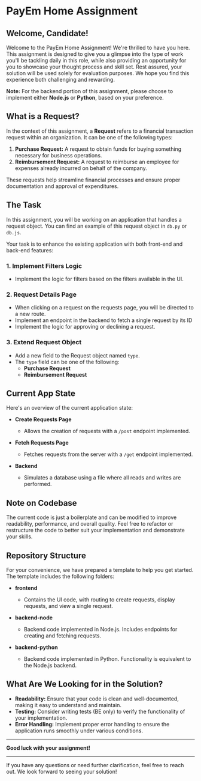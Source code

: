 # PayEm Home Assignment

## Welcome, Candidate!

Welcome to the PayEm Home Assignment! We're thrilled to have you here. This assignment is designed to give you a glimpse into the type of work you'll be tackling daily in this role, while also providing an opportunity for you to showcase your thought process and skill set. Rest assured, your solution will be used solely for evaluation purposes. We hope you find this experience both challenging and rewarding.

**Note:** For the backend portion of this assignment, please choose to implement either **Node.js** or **Python**, based on your preference.

## What is a Request?

In the context of this assignment, a **Request** refers to a financial transaction request within an organization. It can be one of the following types:

1. **Purchase Request:** A request to obtain funds for buying something necessary for business operations.
2. **Reimbursement Request:** A request to reimburse an employee for expenses already incurred on behalf of the company.

These requests help streamline financial processes and ensure proper documentation and approval of expenditures.

## The Task

In this assignment, you will be working on an application that handles a request object. You can find an example of this request object in `db.py` or `db.js`.

Your task is to enhance the existing application with both front-end and back-end features:

### 1. Implement Filters Logic

- Implement the logic for filters based on the filters available in the UI.

### 2. Request Details Page

- When clicking on a request on the requests page, you will be directed to a new route.
- Implement an endpoint in the backend to fetch a single request by its ID
- Implement the logic for approving or declining a request.

### 3. Extend Request Object

- Add a new field to the Request object named `type`.
- The `type` field can be one of the following:
  - **Purchase Request**
  - **Reimbursement Request**

## Current App State

Here's an overview of the current application state:

- **Create Requests Page**
  - Allows the creation of requests with a `/post` endpoint implemented.

- **Fetch Requests Page**
  - Fetches requests from the server with a `/get` endpoint implemented.

- **Backend**
  - Simulates a database using a file where all reads and writes are performed.

## Note on Codebase

The current code is just a boilerplate and can be modified to improve readability, performance, and overall quality. Feel free to refactor or restructure the code to better suit your implementation and demonstrate your skills.

## Repository Structure

For your convenience, we have prepared a template to help you get started. The template includes the following folders:

- **frontend**
  - Contains the UI code, with routing to create requests, display requests, and view a single request.

- **backend-node**
  - Backend code implemented in Node.js. Includes endpoints for creating and fetching requests.

- **backend-python**
  - Backend code implemented in Python. Functionality is equivalent to the Node.js backend.

## What Are We Looking for in the Solution?

- **Readability:** Ensure that your code is clean and well-documented, making it easy to understand and maintain.
- **Testing:** Consider writing tests (BE only) to verify the functionality of your implementation.
- **Error Handling:** Implement proper error handling to ensure the application runs smoothly under various conditions.

---

**Good luck with your assignment!**

---

If you have any questions or need further clarification, feel free to reach out. We look forward to seeing your solution!
